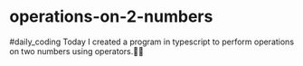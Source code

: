 # operations-on-2-numbers
#daily_coding Today I created a program in typescript to perform operations on two numbers using operators.👨‍💻
